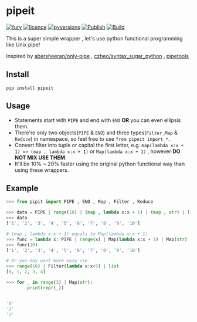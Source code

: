 # pipeit
[![fury](https://badge.fury.io/py/pipeit.svg)](https://badge.fury.io/py/pipeit)
[![licence](https://img.shields.io/github/license/GoodManWEN/pipeit)](https://github.com/GoodManWEN/pipeit/blob/master/LICENSE)
[![pyversions](https://img.shields.io/pypi/pyversions/pipeit.svg)](https://pypi.org/project/pipeit/)
[![Publish](https://github.com/GoodManWEN/pipeit/workflows/Publish/badge.svg)](https://github.com/GoodManWEN/pipeit/actions?query=workflow:Publish)
[![Build](https://github.com/GoodManWEN/pipeit/workflows/Build/badge.svg)](https://github.com/GoodManWEN/pipeit/actions?query=workflow:Build)

This is a super simple wrapper , let's use python functional programming like Unix pipe!

Inspired by [abersheeran/only-pipe](https://github.com/abersheeran/only-pipe) , [czheo/syntax_sugar_python](https://github.com/czheo/syntax_sugar_python) , [pipetools](https://pypi.org/project/pipetools/)

## Install

    pip install pipeit

## Usage
- Statements start with `PIPE` and end with `END` **OR** you can even ellipsis them.
- There're only two objects(`PIPE` & `END`) and three types(`Filter` ,`Map` & `Reduce`) in namespace, so feel free to use `from pipeit import *`.
- Convert filter into tuple or capital the first letter, e.g. `map(lambda x:x + 1) => (map , lambda x:x + 1)` or `Map(lambda x:x + 1)` , however **DO NOT MIX USE THEM**.
- It'll be 10% ~ 20% faster using the original python functional way than using these wrappers.

## Example

```Python
>>> from pipit import PIPE , END , Map , Filter , Reduce

>>> data = PIPE | range(10) | (map , lambda x:x + 1) | (map , str) | list | END
>>> data
['1', '2', '3', '4', '5', '6', '7', '8', '9', '10']

# (map , lambda x:x + 1) equals to Map(lambda x:x + 1)
>>> func = lambda x: PIPE | range(x) | Map(lambda x:x + 1) | Map(str) | list | END
>>> func(10)
['1', '2', '3', '4', '5', '6', '7', '8', '9', '10']

# Or you may want more easy use.
>>> range(10) | Filter(lambda x:x<5) | list
[0, 1, 2, 3, 4]

>>> for _ in range(3) | Map(str):
        print(repr(_))


'0'
'1'
'2'
```
